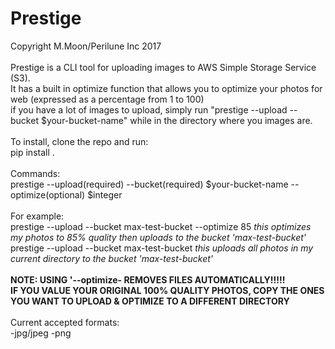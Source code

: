 # Prestige

Copyright M.Moon/Perilune Inc 2017<br>
<br>
Prestige is a CLI tool for uploading images to AWS Simple Storage Service (S3).<br>
It has a built in optimize function that allows you to optimize your photos for web (expressed as a percentage from 1 to 100)<br>
if you have a lot of images to upload, simply run "prestige --upload --bucket $your-bucket-name" while in the directory where you images are.<br>
<br>
To install, clone the repo and run:<br>
pip install .<br>
<br>
Commands:<br>
prestige --upload(required) --bucket(required) $your-bucket-name --optimize(optional) $integer<br>
<br>
For example:<br>
prestige --upload --bucket max-test-bucket --optimize 85 <i>this optimizes my photos to 85% quality then uploads to the bucket 'max-test-bucket'</i><br>
prestige --upload --bucket max-test-bucket <i>this uploads all photos in my current directory to the bucket 'max-test-bucket'</i><br>
<br>
<b>NOTE: USING '--optimize- REMOVES FILES AUTOMATICALLY!!!!!<br>
IF YOU VALUE YOUR ORIGINAL 100% QUALITY PHOTOS, COPY THE ONES YOU WANT TO UPLOAD & OPTIMIZE TO A DIFFERENT DIRECTORY</b><br>
<br>
Current accepted formats:<br>
-jpg/jpeg
-png